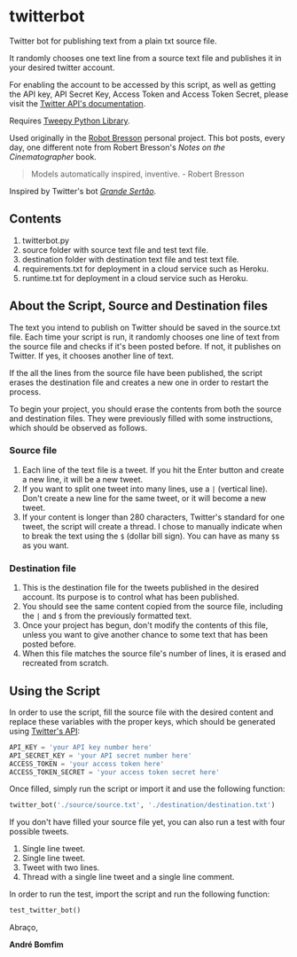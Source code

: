 # twitterbot

Twitter bot for publishing text from a plain txt source file.

It randomly chooses one text line from a source text file and publishes it in your desired twitter account.

For enabling the account to be accessed by this script, as well as getting the API key, API Secret Key, Access Token and Access Token Secret, please visit the [Twitter API's documentation](https://developer.twitter.com/en/docs/twitter-api).

Requires [Tweepy Python Library](https://www.tweepy.org/).

Used originally in the [Robot Bresson](https://www.twitter.com/robotbresson) personal project. This bot posts, every day, one different note from Robert Bresson's _Notes on the Cinematographer_ book.

> Models automatically inspired, inventive. - Robert Bresson

Inspired by Twitter's bot [_Grande Sertão_](https://twitter.com/veredasbot).

## Contents

1. twitterbot.py
2. source folder with source text file and test text file.
3. destination folder with destination text file and test text file.
4. requirements.txt for deployment in a cloud service such as Heroku.
5. runtime.txt for deployment in a cloud service such as Heroku.

## About the Script, Source and Destination files

The text you intend to publish on Twitter should be saved in the source.txt file. Each time your script is run, it randomly chooses one line of text from the source file and checks if it's been posted before. If not, it publishes on Twitter. If yes, it chooses another line of text.

If the all the lines from the source file have been published, the script erases the destination file and creates a new one in order to restart the process.

To begin your project, you should erase the contents from both the source and destination files. They were previously filled with some instructions, which should be observed as follows.

### Source file

1. Each line of the text file is a tweet. If you hit the Enter button and create a new line, it will be a new tweet.
2. If you want to split one tweet into many lines, use a `|` (vertical line). Don't create a new line for the same tweet, or it will become a new tweet.
3. If your content is longer than 280 characters, Twitter's standard for one tweet, the script will create a thread. I chose to manually indicate when to break the text using the `$` (dollar bill sign). You can have as many `$`s as you want.

### Destination file

1. This is the destination file for the tweets published in the desired account. Its purpose is to control what has been published.
2. You should see the same content copied from the source file, including the `|` and `$` from the previously formatted text.
3. Once your project has begun, don't modify the contents of this file, unless you want to give another chance to some text that has been posted before.
4. When this file matches the source file's number of lines, it is erased and recreated from scratch.

## Using the Script

In order to use the script, fill the source file with the desired content and replace these variables with the proper keys, which should be generated using [Twitter's API](https://developer.twitter.com/en/docs/twitter-api):

```python
API_KEY = 'your API key number here'
API_SECRET_KEY = 'your API secret number here'
ACCESS_TOKEN = 'your access token here'
ACCESS_TOKEN_SECRET = 'your access token secret here'
```

Once filled, simply run the script or import it and use the following function:

```python
twitter_bot('./source/source.txt', './destination/destination.txt')
```

If you don't have filled your source file yet, you can also run a test with four possible tweets.
1. Single line tweet.
2. Single line tweet.
3. Tweet with two lines.
4. Thread with a single line tweet and a single line comment.

In order to run the test, import the script and run the following function:

```python
test_twitter_bot()
```


Abraço,

**André Bomfim**
